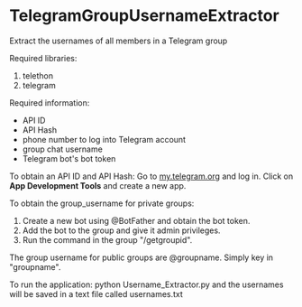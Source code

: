 # TelegramGroupUsernameExtractor
Extract the usernames of all members in a Telegram group

Required libraries:
  1. telethon
  2. telegram

Required information:
- API ID
- API Hash
- phone number to log into Telegram account
- group chat username
- Telegram bot's bot token

To obtain an API ID and API Hash:
  Go to [my.telegram.org]([https://my.telegram.org/]) and log in. Click on **App Development Tools** and create a new app.

To obtain the group_username for private groups:
  1. Create a new bot using @BotFather and obtain the bot token.
  2. Add the bot to the group and give it admin privileges.
  3. Run the command in the group "/getgroupid".
     
The group username for public groups are @groupname. Simply key in "groupname".

To run the application:
python Username_Extractor.py and the usernames will be saved in a text file called usernames.txt

